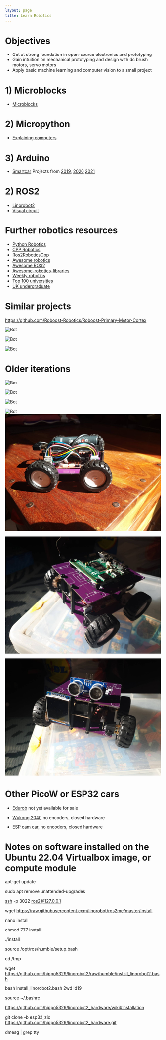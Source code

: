 ```yaml
---
layout: page
title: Learn Robotics
---
```



# Objectives
 -  Get at strong foundation in open-source electronics and prototyping
 -  Gain intuition on mechanical prototyping and design with dc brush motors, servo motors 
 -  Apply basic machine learning and computer vision to a small project


# 1) Microblocks

- [Microblocks](https://microblocks.fun/)

# 2) Micropython

- [Explaining computers](https://www.explainingcomputers.com/pi_pico_w_robot.html)

# 3) Arduino
- [Smartcar](https://github.com/platisd/smartcar_shield/tree/master/examples/Car) Projects from [2019](https://github.com/DIT112-V19), [2020](https://github.com/DIT112-V20/) [2021](https://github.com/DIT112-V21/)

# 2) ROS2

- [Linorobot2](https://github.com/linorobot/linorobot2#linorobot2)
- [Visual circuit](https://github.com/JdeRobot/VisualCircuit#visual-circuit)

 # Further robotics resources

- [Python Robotics](https://atsushisakai.github.io/PythonRobotics/)
- [CPP Robotics](https://github.com/giacomo-b/CppRobotics)
- [Ros2RoboticsCpp](https://github.com/quangnhat185/Ros2RoboticsCpp)
- [Awesome robotics](https://github.com/ahundt/awesome-robotics)
- [Awesome ROS2](https://github.com/fkromer/awesome-ros2)
- [Awesome-robotics-libraries](https://github.com/jslee02/awesome-robotics-libraries)
- [Weekly robotics](https://github.com/msadowski/awesome-weekly-robotics)
- [Top 100 universities](https://edurank.org/engineering/robotics/)
- [UK undergraduate](https://www.thecompleteuniversityguide.co.uk/courses/search/undergraduate/all?keyword=robotics#h1)




# Similar projects 
https://github.com/Roboost-Robotics/Roboost-Primary-Motor-Cortex




 ![Bot](https://raw.githubusercontent.com/rosmo-robot/rosmo-robot.github.io/master/assets/img/lid.jpeg)




![Bot](https://raw.githubusercontent.com/rosmo-robot/rosmo-robot.github.io/master/assets/img/bat.jpeg)

![Bot](https://raw.githubusercontent.com/rosmo-robot/rosmo-robot.github.io/master/assets/img/stripped.jpeg)



# Older iterations


 ![Bot](https://raw.githubusercontent.com/rosmo-robot/rosmo-robot.github.io/master/assets/img/signal-2023-11-24-230734.jpeg)

 ![Bot](https://raw.githubusercontent.com/rosmo-robot/rosmo-robot.github.io/master/assets/img/profile-xrp.jpeg)

 ![Bot](https://raw.githubusercontent.com/rosmo-robot/rosmo-robot.github.io/master/assets/img/bottom-xrp.jpeg)

![Bot](https://raw.githubusercontent.com/rosmo-robot/rosmo-robot.github.io/master/assets/img/top-xrp.jpeg)
 ![Bot](https://raw.githubusercontent.com/samuk/IntroToRoboticsV2/main/course/ros2/xrp4.jpeg)

 
 ![Bot](https://raw.githubusercontent.com/samuk/IntroToRoboticsV2/main/course/ros2/compute-xrp4.jpeg
)


 ![Bot](https://raw.githubusercontent.com/samuk/IntroToRoboticsV2/main/course/ros2/ultrasonic-xrp4.jpeg
)


# Other PicoW or ESP32 cars

- [Edurob](https://github.com/IDiAL-IMSL/Edurob/tree/main) not yet available for sale

- [Wukong 2040](https://www.elecfreaks.com/elecfreaks-wukong2040-breakout-board-for-raspberry-pi-pico.html) no encoders, closed hardware

- [ESP cam car](https://www.aliexpress.com/item/1005005439195049.html), no encoders, closed hardware

# Notes on software installed on the Ubuntu 22.04 Virtualbox image, or compute module

apt-get update

sudo apt remove unattended-upgrades

[ssh](https://dev.to/developertharun/easy-way-to-ssh-into-virtualbox-machine-any-os-just-x-steps-5d9i) -p 3022 ros2@127.0.0.1

wget https://raw.githubusercontent.com/linorobot/ros2me/master/install

nano install

chmod 777 install

./install

source /opt/ros/humble/setup.bash

cd /tmp

wget https://github.com/hippo5329/linorobot2/raw/humble/install_linorobot2.bash


bash install_linorobot2.bash 2wd ld19

source ~/.bashrc

https://github.com/hippo5329/linorobot2_hardware/wiki#installation

git clone -b esp32_zio https://github.com/hippo5329/linorobot2_hardware.git

dmesg | grep tty






